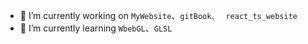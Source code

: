 - 🔭 I’m currently working on `MyWebsite`、`gitBook、` ` react_ts_website`
- 🌱 I’m currently learning `WbebGL`、`GLSL`


<!--
**linyuan1105/linyuan1105** is a ✨ _special_ ✨ repository because its `README.md` (this file) appears on your GitHub profile.

Here are some ideas to get you started:

- 🔭 I’m currently working on ...
- 🌱 I’m currently learning ...
- 👯 I’m looking to collaborate on ...
- 🤔 I’m looking for help with ...
- 💬 Ask me about ...
- 📫 How to reach me: ...
- 😄 Pronouns: ...
- ⚡ Fun fact: ...
-->
